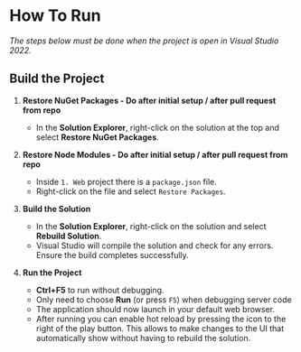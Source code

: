 # How To Run

<em>The steps below must be done when the project is open in Visual Studio 2022.</em>

## Build the Project

1. **Restore NuGet Packages - Do after initial setup / after pull request from repo**

   - In the **Solution Explorer**, right-click on the solution at the top and select **Restore NuGet Packages**.

2. **Restore Node Modules - Do after initial setup / after pull request from repo**

   - Inside `1. Web` project there is a `package.json` file.
   - Right-click on the file and select `Restore Packages`.

3. **Build the Solution**

   - In the **Solution Explorer**, right-click on the solution and select **Rebuild Solution**.
   - Visual Studio will compile the solution and check for any errors. Ensure the build completes successfully.

4. **Run the Project**

   - **Ctrl+F5** to run without debugging.
   - Only need to choose **Run** (or press `F5`) when debugging server code
   - The application should now launch in your default web browser.
   - After running you can enable hot reload by pressing the icon to the right of the play button. This allows to make changes to the UI that automatically show without having to rebuild the solution.
